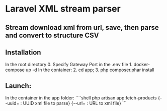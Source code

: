 <h1>Laravel XML stream parser</h1>
<h2>Stream download xml from url, save, then parse and convert to structure CSV</h2>

<h2>Installation</h2>
In the root directory
0. Specify Gateway Port in the .env file
1. docker-compose up -d
   In the container:
2. cd app;
3. php composer.phar install

<h2>Launch:</h2>
In the container in the app folder:
````shell
php artisan app:fetch-products {--uuid= : UUID xml file to parse} {--url= : URL to xml file}
```